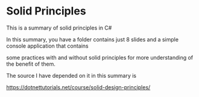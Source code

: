 # Solid Principles 

This is a summary of solid principles in C#

In this summary, you have  a folder contains just 8 slides and a simple console application that contains 

some practices with and without solid principles for more understanding of the benefit of them.

The source I have depended on it in this summary is 

https://dotnettutorials.net/course/solid-design-principles/

